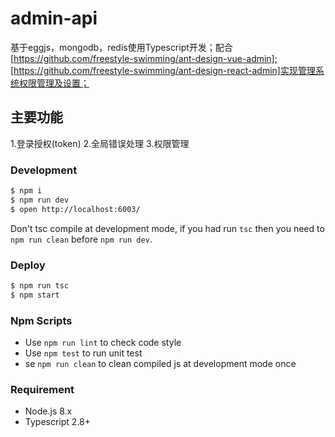 # admin-api
基于eggjs，mongodb，redis使用Typescript开发；配合[https://github.com/freestyle-swimming/ant-design-vue-admin];[https://github.com/freestyle-swimming/ant-design-react-admin]实现管理系统权限管理及设置；

## 主要功能
1.登录授权(token)
2.全局错误处理
3.权限管理

### Development

```bash
$ npm i
$ npm run dev
$ open http://localhost:6003/
```

Don't tsc compile at development mode, if you had run `tsc` then you need to `npm run clean` before `npm run dev`.

### Deploy

```bash
$ npm run tsc
$ npm start
```

### Npm Scripts

- Use `npm run lint` to check code style
- Use `npm test` to run unit test
- se `npm run clean` to clean compiled js at development mode once

### Requirement

- Node.js 8.x
- Typescript 2.8+
